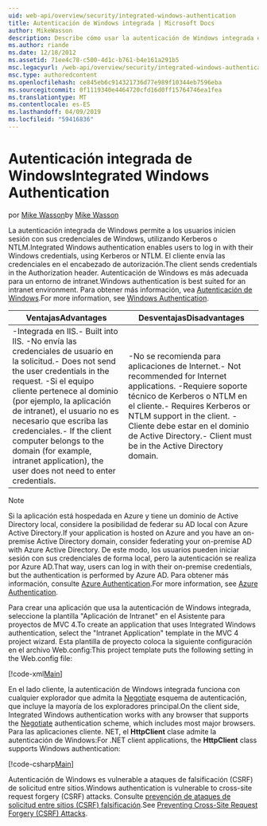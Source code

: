 ```yaml
---
uid: web-api/overview/security/integrated-windows-authentication
title: Autenticación de Windows integrada | Microsoft Docs
author: MikeWasson
description: Describe cómo usar la autenticación de Windows integrada en ASP.NET Web API.
ms.author: riande
ms.date: 12/18/2012
ms.assetid: 71ee4c78-c500-4d1c-b761-b4e161a291b5
msc.legacyurl: /web-api/overview/security/integrated-windows-authentication
msc.type: authoredcontent
ms.openlocfilehash: ce845eb6c914321736d77e989f10344eb7596eba
ms.sourcegitcommit: 0f1119340e4464720cfd16d0ff15764746ea1fea
ms.translationtype: MT
ms.contentlocale: es-ES
ms.lasthandoff: 04/09/2019
ms.locfileid: "59416836"
---
```

# <a name="integrated-windows-authentication"></a><span data-ttu-id="f4d71-103">Autenticación integrada de Windows</span><span class="sxs-lookup"><span data-stu-id="f4d71-103">Integrated Windows Authentication</span></span>

<span data-ttu-id="f4d71-104">por [Mike Wasson](https://github.com/MikeWasson)</span><span class="sxs-lookup"><span data-stu-id="f4d71-104">by [Mike Wasson](https://github.com/MikeWasson)</span></span>

<span data-ttu-id="f4d71-105">La autenticación integrada de Windows permite a los usuarios inicien sesión con sus credenciales de Windows, utilizando Kerberos o NTLM.</span><span class="sxs-lookup"><span data-stu-id="f4d71-105">Integrated Windows authentication enables users to log in with their Windows credentials, using Kerberos or NTLM.</span></span> <span data-ttu-id="f4d71-106">El cliente envía las credenciales en el encabezado de autorización.</span><span class="sxs-lookup"><span data-stu-id="f4d71-106">The client sends credentials in the Authorization header.</span></span> <span data-ttu-id="f4d71-107">Autenticación de Windows es más adecuada para un entorno de intranet.</span><span class="sxs-lookup"><span data-stu-id="f4d71-107">Windows authentication is best suited for an intranet environment.</span></span> <span data-ttu-id="f4d71-108">Para obtener más información, vea [Autenticación de Windows](https://www.iis.net/configreference/system.webserver/security/authentication/windowsauthentication).</span><span class="sxs-lookup"><span data-stu-id="f4d71-108">For more information, see [Windows Authentication](https://www.iis.net/configreference/system.webserver/security/authentication/windowsauthentication).</span></span>

| <span data-ttu-id="f4d71-109">Ventajas</span><span class="sxs-lookup"><span data-stu-id="f4d71-109">Advantages</span></span> | <span data-ttu-id="f4d71-110">Desventajas</span><span class="sxs-lookup"><span data-stu-id="f4d71-110">Disadvantages</span></span> |
| --- | --- |
| <span data-ttu-id="f4d71-111">-Integrada en IIS.</span><span class="sxs-lookup"><span data-stu-id="f4d71-111">- Built into IIS.</span></span> <span data-ttu-id="f4d71-112">-No envía las credenciales de usuario en la solicitud.</span><span class="sxs-lookup"><span data-stu-id="f4d71-112">- Does not send the user credentials in the request.</span></span> <span data-ttu-id="f4d71-113">-Si el equipo cliente pertenece al dominio (por ejemplo, la aplicación de intranet), el usuario no es necesario que escriba las credenciales.</span><span class="sxs-lookup"><span data-stu-id="f4d71-113">- If the client computer belongs to the domain (for example, intranet application), the user does not need to enter credentials.</span></span> | <span data-ttu-id="f4d71-114">-No se recomienda para aplicaciones de Internet.</span><span class="sxs-lookup"><span data-stu-id="f4d71-114">- Not recommended for Internet applications.</span></span> <span data-ttu-id="f4d71-115">-Requiere soporte técnico de Kerberos o NTLM en el cliente.</span><span class="sxs-lookup"><span data-stu-id="f4d71-115">- Requires Kerberos or NTLM support in the client.</span></span> <span data-ttu-id="f4d71-116">-Cliente debe estar en el dominio de Active Directory.</span><span class="sxs-lookup"><span data-stu-id="f4d71-116">- Client must be in the Active Directory domain.</span></span> |

> [!NOTE]
> <span data-ttu-id="f4d71-117">Si la aplicación está hospedada en Azure y tiene un dominio de Active Directory local, considere la posibilidad de federar su AD local con Azure Active Directory.</span><span class="sxs-lookup"><span data-stu-id="f4d71-117">If your application is hosted on Azure and you have an on-premise Active Directory domain, consider federating your on-premise AD with Azure Active Directory.</span></span> <span data-ttu-id="f4d71-118">De este modo, los usuarios pueden iniciar sesión con sus credenciales de forma local, pero la autenticación se realiza por Azure AD.</span><span class="sxs-lookup"><span data-stu-id="f4d71-118">That way, users can log in with their on-premise credentials, but the authentication is performed by Azure AD.</span></span> <span data-ttu-id="f4d71-119">Para obtener más información, consulte [Azure Authentication](../../../visual-studio/overview/2012/windows-azure-authentication.md).</span><span class="sxs-lookup"><span data-stu-id="f4d71-119">For more information, see [Azure Authentication](../../../visual-studio/overview/2012/windows-azure-authentication.md).</span></span>


<span data-ttu-id="f4d71-120">Para crear una aplicación que usa la autenticación de Windows integrada, seleccione la plantilla "Aplicación de Intranet" en el Asistente para proyectos de MVC 4.</span><span class="sxs-lookup"><span data-stu-id="f4d71-120">To create an application that uses Integrated Windows authentication, select the "Intranet Application" template in the MVC 4 project wizard.</span></span> <span data-ttu-id="f4d71-121">Esta plantilla de proyecto coloca la siguiente configuración en el archivo Web.config:</span><span class="sxs-lookup"><span data-stu-id="f4d71-121">This project template puts the following setting in the Web.config file:</span></span>

[!code-xml[Main](integrated-windows-authentication/samples/sample1.xml)]

<span data-ttu-id="f4d71-122">En el lado cliente, la autenticación de Windows integrada funciona con cualquier explorador que admita la [Negotiate](http://www.ietf.org/rfc/rfc4559.txt) esquema de autenticación, que incluye la mayoría de los exploradores principal.</span><span class="sxs-lookup"><span data-stu-id="f4d71-122">On the client side, Integrated Windows authentication works with any browser that supports the [Negotiate](http://www.ietf.org/rfc/rfc4559.txt) authentication scheme, which includes most major browsers.</span></span> <span data-ttu-id="f4d71-123">Para las aplicaciones cliente. NET, el **HttpClient** clase admite la autenticación de Windows:</span><span class="sxs-lookup"><span data-stu-id="f4d71-123">For .NET client applications, the **HttpClient** class supports Windows authentication:</span></span>

[!code-csharp[Main](integrated-windows-authentication/samples/sample2.cs)]

<span data-ttu-id="f4d71-124">Autenticación de Windows es vulnerable a ataques de falsificación (CSRF) de solicitud entre sitios.</span><span class="sxs-lookup"><span data-stu-id="f4d71-124">Windows authentication is vulnerable to cross-site request forgery (CSRF) attacks.</span></span> <span data-ttu-id="f4d71-125">Consulte [prevención de ataques de solicitud entre sitios (CSRF) falsificación](preventing-cross-site-request-forgery-csrf-attacks.md).</span><span class="sxs-lookup"><span data-stu-id="f4d71-125">See [Preventing Cross-Site Request Forgery (CSRF) Attacks](preventing-cross-site-request-forgery-csrf-attacks.md).</span></span>
